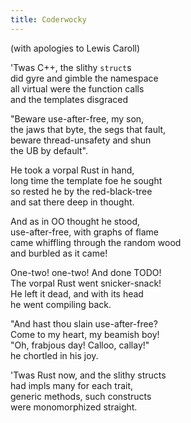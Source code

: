 ```yaml
---
title: Coderwocky
---
```


(with apologies to Lewis Caroll)

'Twas C++, the slithy `struct`s  
did gyre and gimble the namespace  
all virtual were the function calls  
and the templates disgraced

"Beware use-after-free, my son,  
the jaws that byte, the segs that fault,  
beware thread-unsafety and shun  
the UB by default".

He took a vorpal Rust in hand,  
long time the template foe he sought  
so rested he by the red-black-tree  
and sat there deep in thought.

And as in OO thought he stood,  
use-after-free, with graphs of flame  
came whiffling through the random wood  
and burbled as it came!

One-two! one-two! And done TODO!  
The vorpal Rust went snicker-snack!  
He left it dead, and with its head  
he went compiling back.

"And hast thou slain use-after-free?  
Come to my heart, my beamish boy!  
"Oh, frabjous day! Calloo, callay!"  
he chortled in his joy.

'Twas Rust now, and the slithy structs  
had impls many for each trait,  
generic methods, such constructs  
were monomorphized straight.

